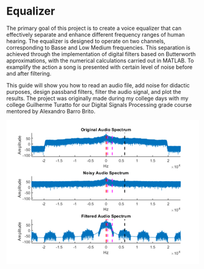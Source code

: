 # Equalizer
The primary goal of this project is to create a voice equalizer that can effectively separate and enhance different frequency ranges of human hearing. The equalizer is designed to operate on two channels, corresponding to Basse and Low Medium frequencies. This separation is achieved through the implementation of digital filters based on Butterworth approximations, with the numerical calculations carried out in MATLAB. To examplify the action a song is presented with certain level of noise before and after filtering.

This guide will show you how to read an audio file, add noise for didactic purposes, design passband filters, filter the audio signal, and plot the results. The project was originally made during my college days with my college Guilherme Turatto for our Digital Signals Processing grade course mentored by Alexandro Barro Brito.


![DFT Plot](FFT.png)
